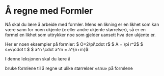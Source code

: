 # Å regne med Formler

Nå skal du lære å arbeide med formler. Mens en likning er en likhet som kan være sann for noen ukjente ($x$ eller andre ukjente størrelser), så er en formel en likhet som uttrykker noe som gjelder uansett hva den ukjente er. 

Her er noen eksempler på formler:
$ O=2\pi\cdot r$     $ A = \pi r^2$      $ s=v\cdot t $      $ a^n \cdot a^m = a^{n+m}$ 

I denne leksjonen skal du lære å 

bruke formlene til å regne ut ulike størrelser
«snu» på formlene